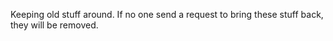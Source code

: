 Keeping old stuff around.
If no one send a request to bring these stuff back, they will be removed.

